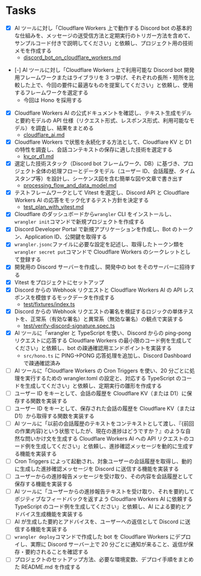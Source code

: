 # Tasks

- [x] AI ツールに対し「Cloudflare Workers 上で動作する Discord bot の基本的な仕組みを、メッセージの送受信方法と定期実行のトリガー方法を含めて、サンプルコード付きで説明してください」と依頼し、プロジェクト用の技術メモを作成する
  - [discord_bot_on_cloudflare_workers.md](research/discord_bot_on_cloudflare_workers.md)
- [-] AI ツールに対し「Cloudflare Workers 上で利用可能な Discord bot 開発用フレームワークまたはライブラリを 3 つ挙げ、それぞれの長所・短所を比較した上で、今回の要件に最適なものを提案してください」と依頼し、使用するフレームワークを選定する
  - 今回は Hono を採用する
- [x] Cloudflare Workers AI の公式ドキュメントを確認し、テキスト生成モデルと要約モデルの API 仕様（リクエスト形式、レスポンス形式、利用可能なモデル）を調査し、結果をまとめる
  - [cloudflare_ai.md](research/cloudflare_ai.md)
- [x] Cloudflare Workers で状態を永続化する方法として、Cloudflare KV と D1 の特性を調査し、会話コンテキストの保存に適した技術を選定する
  - [kv_or_d1.md](research/kv_or_d1.md)
- [x] 選定した技術スタック（Discord bot フレームワーク、DB）に基づき、プロジェクト全体の処理フローとデータモデル（ユーザー ID、会話履歴、タイムスタンプ等）を設計し、シーケンス図を含む簡単な図や文章で書き出す
  - [processing_flow_and_data_model.md](research/processing_flow_and_data_model.md)
- [x] テストフレームワークとして Vitest を選定し、Discord API と Cloudflare Workers AI の応答をモック化するテスト方針を決定する
  - [test_plan_with_vitest.md](research/test_plan_with_vitest.md)
- [x] Cloudflare のダッシュボードから`wrangler` CLI をインストールし、`wrangler init`コマンドで新規プロジェクトを作成する
- [x] Discord Developer Portal で新規アプリケーションを作成し、Bot のトークン、Application ID、公開鍵を取得する
- [x] `wrangler.jsonc`ファイルに必要な設定を記述し、取得したトークン類を`wrangler secret put`コマンドで Cloudflare Workers のシークレットとして登録する
- [x] 開発用の Discord サーバーを作成し、開発中の bot をそのサーバーに招待する
- [x] Vitest をプロジェクトにセットアップ
- [x] Discord からの Webhook リクエストと Cloudflare Workers AI の API レスポンスを模倣するモックデータを作成する
  - [test/fixtures/index.ts](../test/fixtures/index.ts)
- [x] Discord からの Webhook リクエストの署名を検証するロジックの単体テストを、正常系（有効な署名）と異常系（無効な署名）の観点で実装する
  - [test/verify-discord-signature.spec.ts](../test/verify-discord-signature.spec.ts)
- [x] AI ツールに「wrangler と TypeScript を使い、Discord からの ping-pong リクエストに応答する Cloudflare Workers の最小限のコード例を生成してください」と依頼し、bot の疎通確認用エンドポイントを実装する
  - `src/hono.ts` に PING→PONG 応答処理を追加し、Discord Dashboard で疎通確認済み
- [ ] AI ツールに「Cloudflare Workers の Cron Triggers を使い、20 分ごとに処理を実行するための wrangler.toml の設定と、対応する TypeScript のコードを生成してください」と依頼し、定期実行の雛形を作成する
- [ ] ユーザー ID をキーとして、会話の履歴を Cloudflare KV（または D1）に保存する関数を実装する
- [ ] ユーザー ID をキーとして、保存された会話の履歴を Cloudflare KV（または D1）から取得する関数を実装する
- [ ] AI ツールに「以前の会話履歴のテキストをコンテキストとして渡し、『{前回の作業内容}という状態でしたが、現在の進捗はどうですか？』のような自然な問いかけ文を生成する Cloudflare Workers AI への API リクエストのコード例を生成してください」と依頼し、進捗確認メッセージを動的に生成する機能を実装する
- [ ] Cron Triggers によって起動され、対象ユーザーの会話履歴を取得し、動的に生成した進捗確認メッセージを Discord に送信する機能を実装する
- [ ] ユーザーからの進捗報告メッセージを受け取り、その内容を会話履歴として保存する機能を実装する
- [ ] AI ツールに「ユーザーからの進捗報告テキストを受け取り、それを要約してポジティブなフィードバックを返すよう Cloudflare Workers AI に依頼する TypeScript のコード例を生成してください」と依頼し、AI による要約とアドバイス生成機能を実装する
- [ ] AI が生成した要約とアドバイスを、ユーザーへの返信として Discord に送信する機能を実装する
- [ ] `wrangler deploy`コマンドで作成した bot を Cloudflare Workers にデプロイし、実際に Discord サーバー上で 20 分ごとに通知が来ること、返信が保存・要約されることを確認する
- [ ] プロジェクトのセットアップ方法、必要な環境変数、デプロイ手順をまとめた README.md を作成する

